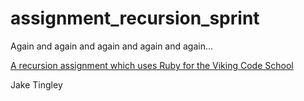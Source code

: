 # assignment_recursion_sprint
Again and again and again and again and again...

[A recursion assignment which uses Ruby for the Viking Code School](http://www.vikingcodeschool.com)

Jake Tingley